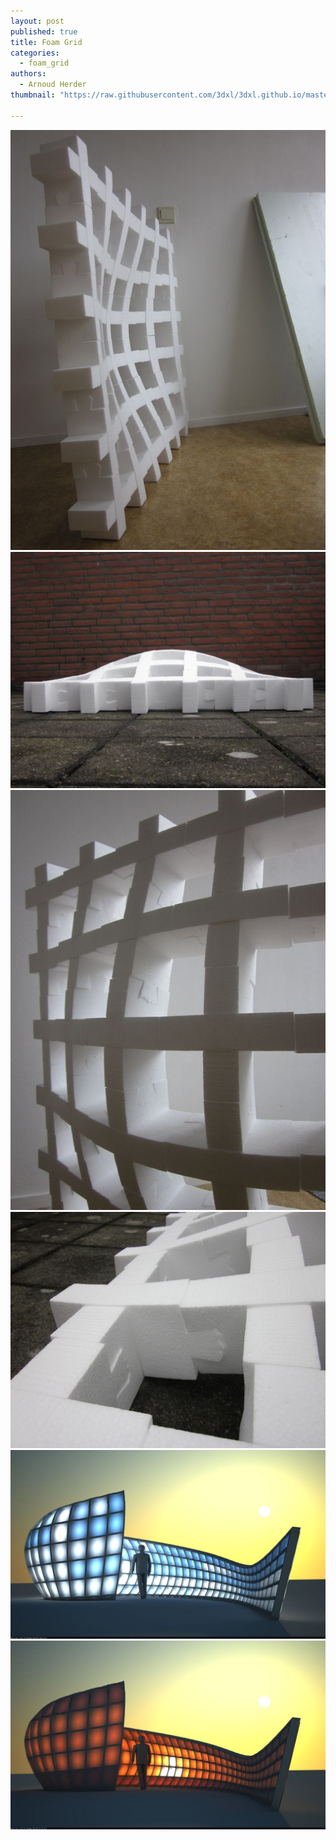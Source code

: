 ```yaml
---
layout: post
published: true
title: Foam Grid
categories:
  - foam_grid
authors:
  - Arnoud Herder
thumbnail: "https://raw.githubusercontent.com/3dxl/3dxl.github.io/master/photos/2014-05-28/52_img_3101.mini.jpg"

---
```


![](https://raw.githubusercontent.com/3dxl/3dxl.github.io/master/photos/2014-05-28/52_img_3101.midi.jpg)
![](https://raw.githubusercontent.com/3dxl/3dxl.github.io/master/photos/2014-05-28/53_img_3100.midi.jpg)
![](https://raw.githubusercontent.com/3dxl/3dxl.github.io/master/photos/2014-05-28/54_img_3102.midi.jpg)
![](https://raw.githubusercontent.com/3dxl/3dxl.github.io/master/photos/2014-05-28/55_img_3103.midi.jpg)
![](https://raw.githubusercontent.com/3dxl/3dxl.github.io/master/photos/2014-05-28/56_z002.midi.jpg)
![](https://raw.githubusercontent.com/3dxl/3dxl.github.io/master/photos/2014-05-28/57_z003.midi.jpg)


 		 	   		  